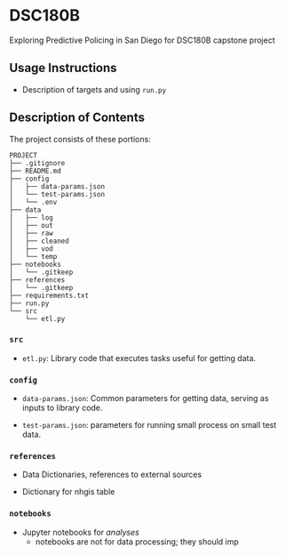 # DSC180B
Exploring Predictive Policing in San Diego for DSC180B capstone project

## Usage Instructions

* Description of targets and using `run.py`

## Description of Contents

The project consists of these portions:
```
PROJECT
├── .gitignore
├── README.md
├── config
│   ├── data-params.json
│   └── test-params.json
│   └── .env
├── data
│   ├── log
│   ├── out
│   ├── raw
│   ├── cleaned
│   ├── vod
│   └── temp
├── notebooks
│   └── .gitkeep
├── references
│   └── .gitkeep
├── requirements.txt
├── run.py
└── src
    └── etl.py
```

### `src`

* `etl.py`: Library code that executes tasks useful for getting data.

### `config`

* `data-params.json`: Common parameters for getting data, serving as
  inputs to library code.
  
* `test-params.json`: parameters for running small process on small
  test data.

### `references`

* Data Dictionaries, references to external sources
- Dictionary for nhgis table

### `notebooks`

* Jupyter notebooks for *analyses*
  - notebooks are not for data processing; they should imp
